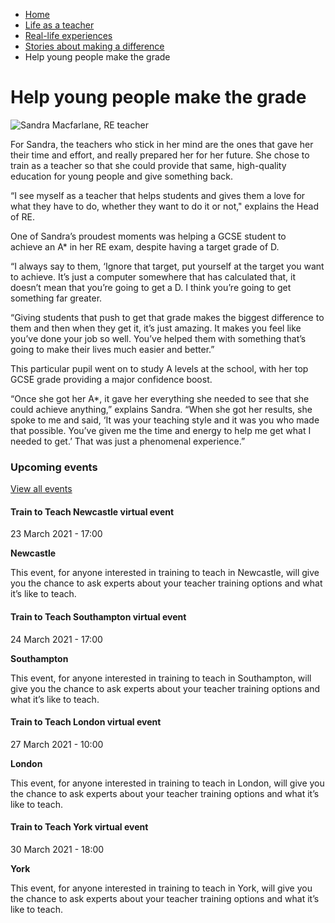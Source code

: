 *   [Home](/)
*   [Life as a teacher](/life-as-a-teacher)
*   [Real-life experiences](/life-as-a-teacher/real-life-experiences)
*   [Stories about making a difference](/life-as-a-teacher/real-life-experiences/stories-about-making-a-difference)
*   Help young people make the grade

Help young people make the grade
================================

<img alt="Sandra Macfarlane, RE teacher" src="https://getintoteaching.education.gov.uk/sites/default/files/case\_study/Sandra294X294.jpg"></img>

For Sandra, the teachers who stick in her mind are the ones that gave her their time and effort, and really prepared her for her future. She chose to train as a teacher so that she could provide that same, high-quality education for young people and give something back.

“I see myself as a teacher that helps students and gives them a love for what they have to do, whether they want to do it or not," explains the Head of RE.  

One of Sandra’s proudest moments was helping a GCSE student to achieve an A\* in her RE exam, despite having a target grade of D. 

“I always say to them, ‘Ignore that target, put yourself at the target you want to achieve. It’s just a computer somewhere that has calculated that, it doesn’t mean that you’re going to get a D. I think you’re going to get something far greater.

“Giving students that push to get that grade makes the biggest difference to them and then when they get it, it’s just amazing. It makes you feel like you’ve done your job so well. You’ve helped them with something that’s going to make their lives much easier and better.”

This particular pupil went on to study A levels at the school, with her top GCSE grade providing a major confidence boost. 

“Once she got her A\*, it gave her everything she needed to see that she could achieve anything,” explains Sandra. “When she got her results, she spoke to me and said, ‘It was your teaching style and it was you who made that possible. You’ve given me the time and energy to help me get what I needed to get.’ That was just a phenomenal experience.”

### Upcoming events

[View all events](/teaching-events)

[](/teaching-events/train-to-teach-events/train-to-teach-newcastle-virtual-event-230321)

#### Train to Teach Newcastle virtual event

23 March 2021 - 17:00

**Newcastle**

This event, for anyone interested in training to teach in Newcastle, will give you the chance to ask experts about your teacher training options and what it’s like to teach.

[](/teaching-events/train-to-teach-events/train-to-teach-southampton-virtual-event-240321)

#### Train to Teach Southampton virtual event

24 March 2021 - 17:00

**Southampton**

This event, for anyone interested in training to teach in Southampton, will give you the chance to ask experts about your teacher training options and what it’s like to teach.

[](/teaching-events/train-to-teach-events/train-to-teach-london-virtual-event-270321)

#### Train to Teach London virtual event

27 March 2021 - 10:00

**London**

This event, for anyone interested in training to teach in London, will give you the chance to ask experts about your teacher training options and what it’s like to teach.

[](/teaching-events/train-to-teach-events/train-to-teach-york-virtual-event-300321)

#### Train to Teach York virtual event

30 March 2021 - 18:00

**York**

This event, for anyone interested in training to teach in York, will give you the chance to ask experts about your teacher training options and what it’s like to teach.